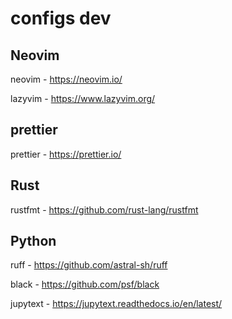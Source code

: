 # configs dev
## Neovim
neovim - https://neovim.io/

lazyvim - https://www.lazyvim.org/

## prettier
prettier - https://prettier.io/

## Rust
rustfmt - https://github.com/rust-lang/rustfmt

## Python
ruff - https://github.com/astral-sh/ruff

black - https://github.com/psf/black

jupytext - https://jupytext.readthedocs.io/en/latest/
